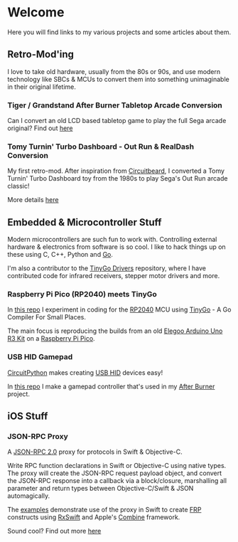 # Welcome

Here you will find links to my various projects and some articles
about them.

## Retro-Mod'ing

I love to take old hardware, usually from the 80s or 90s, and use
modern technology like SBCs & MCUs to convert them into something
unimaginable in their original lifetime.

### Tiger / Grandstand After Burner Tabletop Arcade Conversion

Can I convert an old LCD based tabletop game to play the full Sega arcade original?
Find out [here](projects/ab/index.md)

### Tomy Turnin' Turbo Dashboard - Out Run & RealDash Conversion

My first retro-mod. After inspiration from [Circuitbeard](https://github.com/circuitbeard),
I converted a Tomy Turnin' Turbo Dashboard toy from the 1980s to play Sega's Out Run
arcade classic!

More details [here](projects/tttdor/index.md)

## Embedded & Microcontroller Stuff

Modern microcontrollers are such fun to work with.
Controlling external hardware & electronics from software is so cool.
I like to hack things up on these using C, C++, Python and [Go](https://tinygo.org/).

I'm also a contributor to the [TinyGo Drivers](https://github.com/tinygo-org/drivers)
repository, where I have contributed code for infrared receivers, stepper motor drivers
and more.

### Raspberry Pi Pico (RP2040) meets TinyGo

In [this repo](https://github.com/neildavis/pi_pico_tinygo_examples) I experiment
in coding for the [RP2040](https://www.raspberrypi.com/products/rp2040/) MCU using
[TinyGo](https://tinygo.org/) - A Go Compiler For Small Places.

The main focus is reproducing the builds from an old
[Elegoo Arduino Uno R3 Kit](https://github.com/neildavis/pi_pico_tinygo_examples/tree/main/elegoo_most_complete_starter_kit)
on a [Raspberry Pi Pico](https://www.raspberrypi.com/products/raspberry-pi-pico/).

### USB HID Gamepad

[CircuitPython](https://circuitpython.org/) makes creating
[USB HID](https://en.wikipedia.org/wiki/USB_human_interface_device_class)
devices easy!

In [this repo](https://github.com/neildavis/teensy_hid_gamepad)
I make a gamepad controller that's used in my
[After Burner](projects/ab/index.md) project.

## iOS Stuff

### JSON-RPC Proxy

A [JSON-RPC 2.0](https://www.jsonrpc.org/specification)
proxy for protocols in Swift & Objective-C.

Write RPC function declarations in Swift or Objective-C using native types.
The proxy will create the JSON-RPC request payload object,
and convert the JSON-RPC response into a callback via a block/closure,
marshalling all parameter and return types between Objective-C/Swift & JSON automagically.

The [examples](https://github.com/neildavis/json-rpc-proxy/tree/main/Examples/RandomLottery)
demonstrate use of the proxy in Swift to create
[FRP](https://en.wikipedia.org/wiki/Functional_reactive_programming) constructs using
[RxSwift](https://github.com/ReactiveX/RxSwift) and Apple's
[Combine](https://developer.apple.com/documentation/combine) framework.

Sound cool? Find out more [here](https://github.com/neildavis/json-rpc-proxy)
